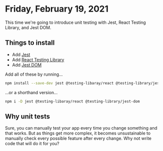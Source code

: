 # Friday, February 19, 2021

This time we're going to introduce unit testing with Jest, React Testing Library, and Jest DOM.

## Things to install

* Add [Jest](https://jestjs.io/docs/en/getting-started.html)
* Add [React Testing Library](https://testing-library.com/docs/react-testing-library/intro/)
* Add [Jest DOM](https://github.com/testing-library/jest-dom)

Add all of these by running...
```bash
npm install --save-dev jest @testing-libaray/react @testing-library/jest-dom
```
...or a shorthand version...
```bash
npm i -D jest @testing-libaray/react @testing-library/jest-dom
```

## Why unit tests

Sure, you can manually test your app every time you change something and that works. But as things get more complex, it becomes unsustainable to manually check every possible feature after every change. Why not write code that will do it for you?
